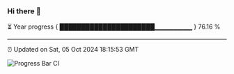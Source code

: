 ### Hi there 👋

⏳ Year progress { ██████████████████████▁▁▁▁▁▁▁▁ } 76.16 %

---

⏰ Updated on Sat, 05 Oct 2024 18:15:53 GMT

![Progress Bar CI](https://github.com/liununu/liununu/workflows/Progress%20Bar%20CI/badge.svg)
